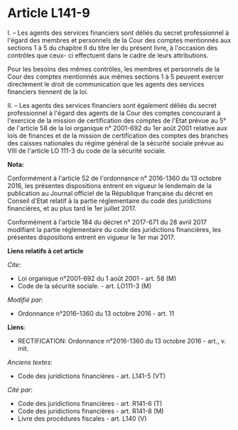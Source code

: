 # Article L141-9

I. – Les agents des services financiers sont déliés du secret professionnel à l'égard des membres et personnels de la Cour
des comptes mentionnés aux sections 1 à 5 du chapitre II du titre Ier du présent livre, à l'occasion des contrôles que ceux-
ci effectuent dans le cadre de leurs attributions.

Pour les besoins des mêmes contrôles, les membres et personnels de la Cour des comptes mentionnés aux mêmes sections 1 à 5
peuvent exercer directement le droit de communication que les agents des services financiers tiennent de la loi.

II. – Les agents des services financiers sont également déliés du secret professionnel à l'égard des agents de la Cour des
comptes concourant à l'exercice de la mission de certification des comptes de l'Etat prévue au 5° de l'article 58 de la loi
organique n° 2001-692 du 1er août 2001 relative aux lois de finances et de la mission de certification des comptes des
branches des caisses nationales du régime général de la sécurité sociale prévue au VIII de l'article LO 111-3 du code de la
sécurité sociale.

**Nota:**

Conformément à l'article 52 de l'ordonnance n° 2016-1360 du 13 octobre 2016, les présentes dispositions entrent en vigueur le
lendemain de la publication au Journal officiel de la République française du décret en Conseil d'Etat relatif à la partie
réglementaire du code des juridictions financières, et au plus tard le 1er juillet 2017.

Conformément à l'article 184 du décret n° 2017-671 du 28 avril 2017 modifiant la partie réglementaire du code des
juridictions financières, les présentes dispositions entrent en vigueur le 1er mai 2017.

**Liens relatifs à cet article**

_Cite_:

  - Loi organique n°2001-692 du 1 août 2001 - art. 58 (M)
  - Code de la sécurité sociale. - art. LO111-3 (M)

_Modifié par_:

  - Ordonnance n°2016-1360 du 13 octobre 2016 - art. 11

**Liens**:

  - RECTIFICATION: Ordonnance n°2016-1360 du 13 octobre 2016 - art., v. init.

_Anciens textes_:

  - Code des juridictions financières - art. L141-5 (VT)

_Cité par_:

  - Code des juridictions financières - art. R141-6 (T)
  - Code des juridictions financières - art. R141-8 (M)
  - Livre des procédures fiscales - art. L140 (V)

